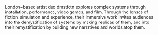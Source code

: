 London−based artist duo dmstfctn explores complex systems through installation, performance, video games, and film. Through the lenses of fiction, simulation and experience, their immersive work invites audiences into the demystification of systems by making replicas of them, and into their remystification by building new narratives and worlds atop them.